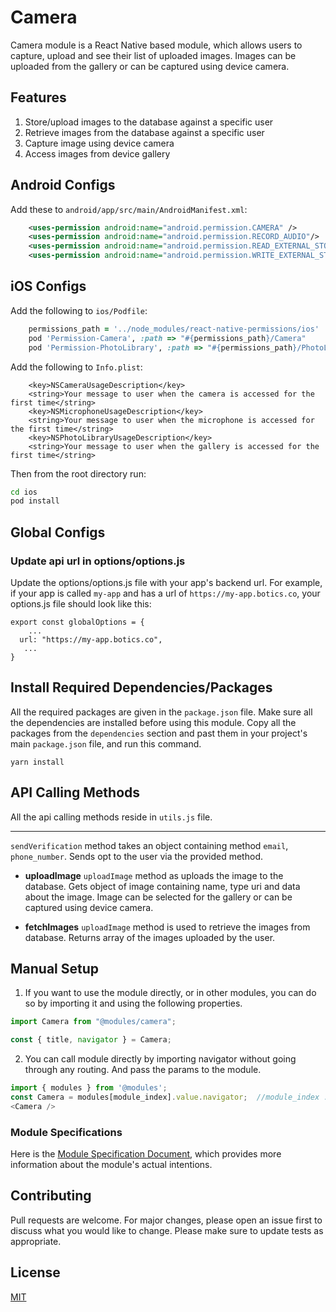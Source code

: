 # Camera
Camera module is a React Native based module, which allows users to capture, upload and see their list of uploaded images. Images can be uploaded from the gallery or can be captured using device camera.

## Features
1. Store/upload images to the database against a specific user
2. Retrieve images from the database against a specific user
3. Capture image using device camera
4. Access images from device gallery


## Android Configs

Add these to `android/app/src/main/AndroidManifest.xml`:

```xml
    <uses-permission android:name="android.permission.CAMERA" />
    <uses-permission android:name="android.permission.RECORD_AUDIO"/>
    <uses-permission android:name="android.permission.READ_EXTERNAL_STORAGE" />
    <uses-permission android:name="android.permission.WRITE_EXTERNAL_STORAGE" />
```

## iOS Configs

Add the following to `ios/Podfile`:

```ruby
    permissions_path = '../node_modules/react-native-permissions/ios'
    pod 'Permission-Camera', :path => "#{permissions_path}/Camera"
    pod 'Permission-PhotoLibrary', :path => "#{permissions_path}/PhotoLibrary"
```

Add the following to `Info.plist`:

```xml-property-list
    <key>NSCameraUsageDescription</key>
    <string>Your message to user when the camera is accessed for the first time</string>
    <key>NSMicrophoneUsageDescription</key>
    <string>Your message to user when the microphone is accessed for the first time</string>
    <key>NSPhotoLibraryUsageDescription</key>
    <string>Your message to user when the gallery is accessed for the first time</string>
```

Then from the root directory run:

```sh
cd ios
pod install
```

## Global Configs
### Update api url in options/options.js

Update the options/options.js file with your app's backend url. For example, if your app is called `my-app` and has a url of `https://my-app.botics.co`, your options.js file should look like this: 

```
export const globalOptions = {
    ...
  url: "https://my-app.botics.co",
   ...
}
```

## Install Required Dependencies/Packages
All the required packages are given in the `package.json` file. Make sure all the dependencies are installed before using this module. Copy all the packages from the `dependencies` section and past them in your project's main `package.json` file, and run this command.
  ```
  yarn install
  ```

## API Calling Methods
All the api calling methods reside in `utils.js` file.

* ****
`sendVerification` method takes an object containing method `email`, `phone_number`. Sends opt to the user via the provided method.

* **uploadImage**
`uploadImage` method as uploads the image to the database. Gets object of image containing name, type uri and data about the image. Image can be selected for the gallery or can be captured using device camera.

* **fetchImages**
`uploadImage` method is used to retrieve the images from database. Returns array of the images uploaded by the user.


## Manual Setup

1. If you want to use the module directly, or in other modules, you can do so by importing it and using the following properties.

```javascript
import Camera from "@modules/camera";

const { title, navigator } = Camera;
```

2. You can call module directly by importing navigator without going through any routing. And pass the params to the module.

```javascript
import { modules } from '@modules';
const Camera = modules[module_index].value.navigator;  //module_index : position of the module in modules folder
<Camera />
```

### Module Specifications
Here is the [Module Specification Document](https://docs.google.com/document/d/197btS3Arq50GvivzCuCwOOp299E6i10O67jMBt3ZfoI/edit), which provides more information about the module's actual intentions.

## Contributing

Pull requests are welcome. For major changes, please open an issue first to discuss what you would like to change.
Please make sure to update tests as appropriate.

## License

[MIT](https://choosealicense.com/licenses/mit/)